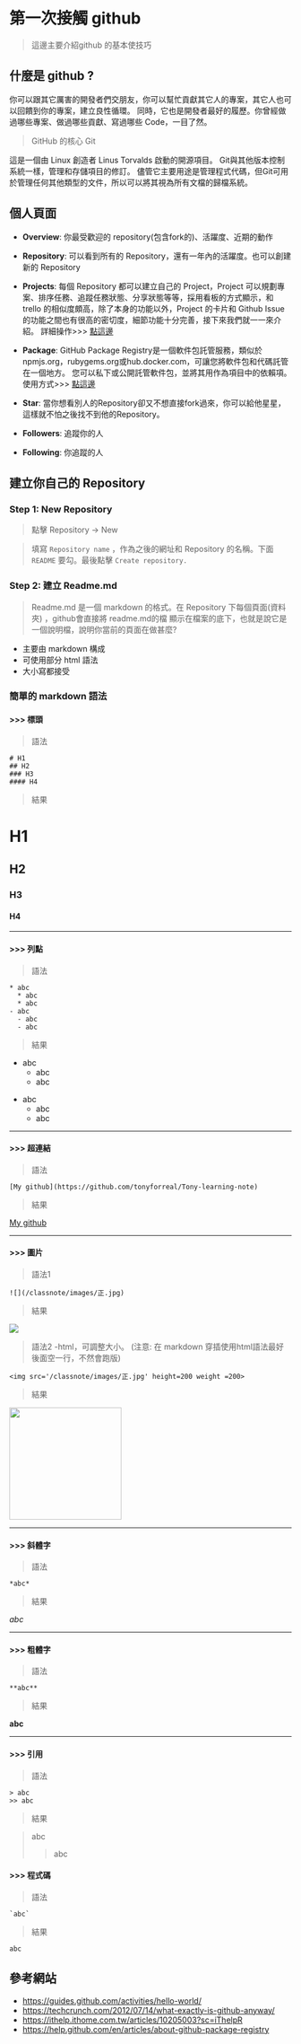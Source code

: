 # 第一次接觸 github 
> 這邊主要介紹github 的基本使技巧

## 什麼是 github ?

你可以跟其它厲害的開發者們交朋友，你可以幫忙貢獻其它人的專案，其它人也可以回饋到你的專案，建立良性循環。
同時，它也是開發者最好的履歷。你曾經做過哪些專案、做過哪些貢獻、寫過哪些 Code，一目了然。

> GitHub 的核心 Git 

這是一個由 Linux 創造者 Linus Torvalds 啟動的開源項目。 Git與其他版本控制系統一樣，管理和存儲項目的修訂。 
儘管它主要用途是管理程式代碼，但Git可用於管理任何其他類型的文件，所以可以將其視為所有文檔的歸檔系統。

## 個人頁面
  - **Overview**: 你最受歡迎的 repository(包含fork的)、活躍度、近期的動作
  
  - **Repository**: 可以看到所有的 Repository，還有一年內的活躍度。也可以創建新的 Repository 
  
  - **Projects**: 每個 Repository 都可以建立自己的 Project，Project 可以規劃專案、排序任務、追蹤任務狀態、分享狀態等等，採用看板的方式顯示，和 trello 的相似度頗高，除了本身的功能以外，Project 的卡片和 Github Issue 的功能之間也有很高的密切度，細節功能十分完善，接下來我們就一一來介紹。
詳細操作>>> [點這邊](https://ithelp.ithome.com.tw/articles/10205003?sc=iThelpR)

  - **Package**: GitHub Package Registry是一個軟件包託管服務，類似於 npmjs.org，rubygems.org或hub.docker.com，可讓您將軟件包和代碼託管在一個地方。
您可以私下或公開託管軟件包，並將其用作為項目中的依賴項。 使用方式>>> [點這邊](https://help.github.com/en/articles/about-github-package-registry)

  - **Star**: 當你想看別人的Repository卻又不想直接fork過來，你可以給他星星，這樣就不怕之後找不到他的Repository。
  - **Followers**: 追蹤你的人
  
  - **Following**: 你追蹤的人

## 建立你自己的 Repository
### Step 1: New Repository
> 點擊 Repository -> New


> 填寫 `Repository name` ，作為之後的網址和 Repository 的名稱。下面 `README` 要勾。最後點擊 `Create repository.`



### Step 2: 建立 Readme.md
> Readme.md 是一個 markdown 的格式。在 Repository 下每個頁面(資料夾) ，github會直接將 readme.md的檔 顯示在檔案的底下，也就是說它是一個說明檔，說明你當前的頁面在做甚麼?
* 主要由 markdown 構成
* 可使用部分 html 語法
* 大小寫都接受

### 簡單的  markdown 語法
#### >>> 標頭
> 語法
```  
# H1
## H2
### H3
#### H4
```
> 結果

# H1
## H2
### H3
#### H4

---

#### >>> 列點
> 語法
```  
* abc
  * abc
  * abc
- abc
  - abc
  - abc
```
> 結果

* abc
  * abc
  * abc
- abc
  - abc
  - abc
  
---

#### >>> 超連結
> 語法
```  
[My github](https://github.com/tonyforreal/Tony-learning-note)
```
> 結果

[My github](https://github.com/tonyforreal/Tony-learning-note)

---

#### >>> 圖片
> 語法1
```  
![](/classnote/images/正.jpg)
```
> 結果

![](/classnote/images/正.jpg)

> 語法2 -html，可調整大小。 (注意: 在 markdown 穿插使用html語法最好後面空一行，不然會跑版)
```  
<img src='/classnote/images/正.jpg' height=200 weight =200>
```
> 結果 

<img src='/classnote/images/正.jpg' height=200 weight =200>


---

#### >>> 斜體字
> 語法
```  
*abc*
```
> 結果

*abc*

---

#### >>> 粗體字
> 語法
```  
**abc**
```
> 結果

**abc**

---

#### >>> 引用
> 語法
```  
> abc
>> abc
```
> 結果

> abc
>> abc

#### >>> 程式碼
> 語法
```
`abc`
```
> 結果

`abc`


## 參考網站
* https://guides.github.com/activities/hello-world/
* https://techcrunch.com/2012/07/14/what-exactly-is-github-anyway/
* https://ithelp.ithome.com.tw/articles/10205003?sc=iThelpR
* https://help.github.com/en/articles/about-github-package-registry
